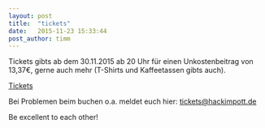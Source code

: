 ```yaml
---
layout: post
title:  "tickets"
date:   2015-11-23 15:33:44
post_author: timm
---
```


Tickets gibts ab dem 30.11.2015 ab 20 Uhr für einen Unkostenbeitrag von 13,37€, gerne auch mehr (T-Shirts und Kaffeetassen gibts auch).

[Tickets](https://tickets.hackimpott.de/c3e/hip/)

Bei Problemen beim buchen o.a. meldet euch hier: [tickets@hackimpott.de](mailto:tickets@hackimpott.de)

Be excellent to each other!
